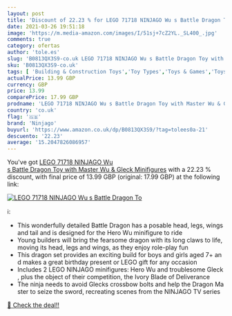```yaml
---
layout: post
title: 'Discount of 22.23 % for LEGO 71718 NINJAGO Wu s Battle Dragon To'
date: 2021-03-26 19:51:18
image: 'https://m.media-amazon.com/images/I/51sj+7cZ2YL._SL400_.jpg'
comments: true
category: ofertas
author: 'tole.es'
slug: 'B0813QX3S9-co.uk LEGO 71718 NINJAGO Wu s Battle Dragon Toy with Master...'
sku: 'B0813QX3S9-co.uk'
tags: [ 'Building & Construction Toys','Toy Types','Toys & Games','Toys Store','lego','ninjago', ]
actualPrice: 13.99 GBP
currency: GBP
price: 13.99
comparePrice: 17.99 GBP
prodname: 'LEGO 71718 NINJAGO Wu s Battle Dragon Toy with Master Wu & Gleck Minifigures'
country: 'co.uk'
flag: '🇬🇧'
brand: 'Ninjago'
buyurl: 'https://www.amazon.co.uk/dp/B0813QX3S9/?tag=tolees0a-21'
descuento: '22.23'
average: '15.2047826086957'
---
```


You've got [LEGO 71718 NINJAGO Wu s Battle Dragon Toy with Master Wu & Gleck Minifigures](https://www.amazon.co.uk/dp/B0813QX3S9/?tag=tolees0a-21) with a  22.23 % discount, with final price of 13.99 GBP (original: 17.99 GBP) at the following link:

[![LEGO 71718 NINJAGO Wu s Battle Dragon To](https://m.media-amazon.com/images/I/51sj+7cZ2YL._SL400_.jpg)](https://www.amazon.co.uk/dp/B0813QX3S9/?tag=tolees0a-21)

ℹ️:

- This wonderfully detailed Battle Dragon has a posable head, legs, wings and tail and is designed for the Hero Wu minifigure to ride
- Young builders will bring the fearsome dragon with its long claws to life, moving its head, legs and wings, as they enjoy role-play fun
- This dragon set provides an exciting build for boys and girls aged 7+ and makes a great birthday present or LEGO gift for any occasion
- Includes 2 LEGO NINJAGO minifigures: Hero Wu and troublesome Gleck, plus the object of their competition, the Ivory Blade of Deliverance
- The ninja needs to avoid Glecks crossbow bolts and help the Dragon Master to seize the sword, recreating scenes from the NINJAGO TV series

[🛒 Check the deal!!](https://www.amazon.co.uk/dp/B0813QX3S9/?tag=tolees0a-21)
